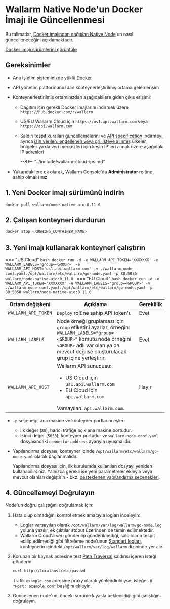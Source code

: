 [configure-proxy-balancer-instr]:           ../../admin-en/configuration-guides/access-to-wallarm-api-via-proxy.md
[ptrav-attack-docs]:                        ../../attacks-vulns-list.md#path-traversal
[ip-list-docs]:                             ../../user-guides/ip-lists/overview.md
[api-spec-enforcement-docs]:                ../../api-specification-enforcement/overview.md

# Wallarm Native Node'un Docker İmajı ile Güncellenmesi

Bu talimatlar, [Docker imajından dağıtılan Native Node](../../installation/native-node/docker-image.md)'un nasıl güncelleneceğini açıklamaktadır.

[Docker imajı sürümlerini görüntüle](node-artifact-versions.md)

## Gereksinimler

* Ana işletim sisteminizde yüklü [Docker](https://docs.docker.com/engine/install/)
* API yönetim platformunuzdan konteynerleştirilmiş ortama gelen erişim
* Konteynerleştirilmiş ortamınızdan aşağıdakilere giden çıkış erişimi:

    * Dağıtım için gerekli Docker imajlarını indirmek üzere `https://hub.docker.com/r/wallarm`
    * US/EU Wallarm Cloud için `https://us1.api.wallarm.com` veya `https://api.wallarm.com`
    * Saldırı tespit kuralları güncellemelerini ve [API specification][api-spec-enforcement-docs] indirmeyi, ayrıca [izin verilen, engellenen veya gri listeye alınmış][ip-list-docs] ülkeler, bölgeler ya da veri merkezleri için kesin IP'leri almak üzere aşağıdaki IP adresleri

        --8<-- "../include/wallarm-cloud-ips.md"
* Yukarıdakilere ek olarak, Wallarm Console'da **Administrator** rolüne sahip olmalısınız

## 1. Yeni Docker imajı sürümünü indirin

```
docker pull wallarm/node-native-aio:0.11.0
```

## 2. Çalışan konteyneri durdurun

```bash
docker stop <RUNNING_CONTAINER_NAME>
```

## 3. Yeni imajı kullanarak konteyneri çalıştırın

=== "US Cloud"
    ```bash
    docker run -d -e WALLARM_API_TOKEN='XXXXXXX' -e WALLARM_LABELS='group=<GROUP>' -e WALLARM_API_HOST='us1.api.wallarm.com' -v ./wallarm-node-conf.yaml:/opt/wallarm/etc/wallarm/go-node.yaml -p 80:5050 wallarm/node-native-aio:0.11.0
    ```
=== "EU Cloud"
    ```bash
    docker run -d -e WALLARM_API_TOKEN='XXXXXXX' -e WALLARM_LABELS='group=<GROUP>' -v ./wallarm-node-conf.yaml:/opt/wallarm/etc/wallarm/go-node.yaml -p 80:5050 wallarm/node-native-aio:0.11.0
    ```

Ortam değişkeni | Açıklama | Gereklilik
--- | ---- | ----
`WALLARM_API_TOKEN` | `Deploy` rolüne sahip API token'ı. | Evet
`WALLARM_LABELS` | Node örneği gruplaması için `group` etiketini ayarlar, örneğin:<br>`WALLARM_LABELS="group=<GROUP>"` komutu node örneğini `<GROUP>` adlı var olan ya da mevcut değilse oluşturulacak grup içine yerleştirir. | Evet
`WALLARM_API_HOST` | Wallarm API sunucusu:<ul><li>US Cloud için `us1.api.wallarm.com`</li><li>EU Cloud için `api.wallarm.com`</li></ul>Varsayılan: `api.wallarm.com`. | Hayır

* `-p` seçeneği, ana makine ve konteyner portlarını eşler:

    * İlk değer (`80`), harici trafiğe açık ana makine portudur.
    * İkinci değer (`5050`), konteyner portudur ve `wallarm-node-conf.yaml` dosyasındaki `connector.address` ayarıyla uyuşmalıdır.
* Yapılandırma dosyası, konteyner içinde `/opt/wallarm/etc/wallarm/go-node.yaml` olarak bağlanmalıdır.

    Yapılandırma dosyası için, ilk kurulumda kullanılan dosyayı yeniden kullanabilirsiniz. Yalnızca gerekli ise yeni parametreler ekleyin veya mevcut olanları değiştirin - bkz. [desteklenen yapılandırma seçenekleri](../../installation/native-node/all-in-one-conf.md).

## 4. Güncellemeyi Doğrulayın

Node'un doğru çalıştığını doğrulamak için:

1. Hata olup olmadığını kontrol etmek amacıyla logları inceleyin:

    * Loglar varsayılan olarak `/opt/wallarm/var/log/wallarm/go-node.log` yoluna yazılır, ek çıktılar stdout üzerinden de temin edilmektedir.
    * Wallarm Cloud'a veri gönderilip gönderilmediği, saldırıların tespit edilip edilmediği gibi filtreleme node'unun [Standart logları](../../admin-en/configure-logging.md), konteynerin içindeki `/opt/wallarm/var/log/wallarm` dizininde yer alır.
1. Korunan bir kaynak adresine test [Path Traversal][ptrav-attack-docs] saldırısı içeren isteği gönderin:

    ```
    curl http://localhost/etc/passwd
    ```
    
    Trafik `example.com` adresine proxy olarak yönlendirildiyse, isteğe `-H "Host: example.com"` başlığını ekleyin.
1. Güncellenen node'un, önceki sürüme kıyasla beklenildiği gibi çalıştığını doğrulayın.